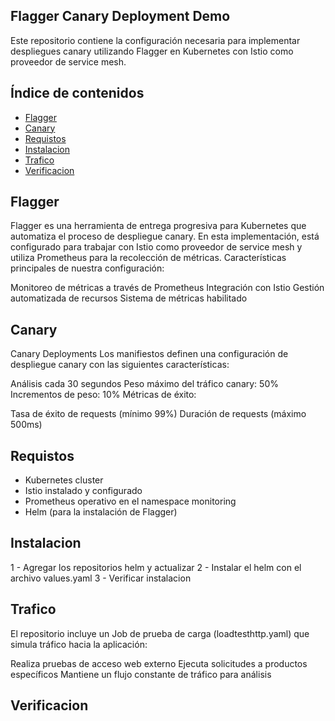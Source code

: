 ## Flagger Canary Deployment Demo
Este repositorio contiene la configuración necesaria para implementar despliegues canary utilizando Flagger en Kubernetes con Istio como proveedor de service mesh.

## Índice de contenidos
* [Flagger](#item1)
* [Canary](#item2)
* [Requistos](#item3)
* [Instalacion](#item4)
* [Trafico](#item5)
* [Verificacion](#item6)

<a name="item1"></a>
## Flagger
Flagger es una herramienta de entrega progresiva para Kubernetes que automatiza el proceso de despliegue canary. En esta implementación, está configurado para trabajar con Istio como proveedor de service mesh y utiliza Prometheus para la recolección de métricas.
Características principales de nuestra configuración:

Monitoreo de métricas a través de Prometheus
Integración con Istio
Gestión automatizada de recursos
Sistema de métricas habilitado

<a name="item2"></a>
## Canary
Canary Deployments
Los manifiestos definen  una configuración de despliegue canary con las siguientes características:

Análisis cada 30 segundos
Peso máximo del tráfico canary: 50%
Incrementos de peso: 10%
Métricas de éxito:

Tasa de éxito de requests (mínimo 99%)
Duración de requests (máximo 500ms)

<a name="item3"></a>
## Requistos

- Kubernetes cluster
- Istio instalado y configurado
- Prometheus operativo en el namespace monitoring
- Helm (para la instalación de Flagger)

<a name="item4"></a>
## Instalacion

1 - Agregar los repositorios helm y actualizar
2 - Instalar el helm con el archivo values.yaml
3 - Verificar instalacion

<a name="item5"></a>
## Trafico

El repositorio incluye un Job de prueba de carga (loadtesthttp.yaml) que simula tráfico hacia la aplicación:

Realiza pruebas de acceso web externo
Ejecuta solicitudes a productos específicos
Mantiene un flujo constante de tráfico para análisis



<a name="item6"></a>
## Verificacion
